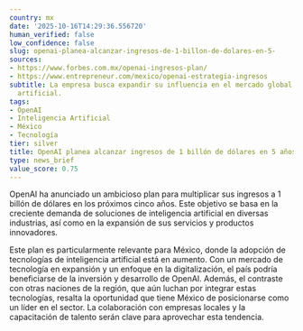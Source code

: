 ```yaml
---
country: mx
date: '2025-10-16T14:29:36.556720'
human_verified: false
low_confidence: false
slug: openai-planea-alcanzar-ingresos-de-1-billon-de-dolares-en-5-
sources:
- https://www.forbes.com.mx/openai-ingresos-plan/
- https://www.entrepreneur.com/mexico/openai-estrategia-ingresos
subtitle: La empresa busca expandir su influencia en el mercado global de inteligencia
  artificial.
tags:
- OpenAI
- Inteligencia Artificial
- México
- Tecnología
tier: silver
title: OpenAI planea alcanzar ingresos de 1 billón de dólares en 5 años
type: news_brief
value_score: 0.75
---
```


<p>OpenAI ha anunciado un ambicioso plan para multiplicar sus ingresos a 1 billón de dólares en los próximos cinco años. Este objetivo se basa en la creciente demanda de soluciones de inteligencia artificial en diversas industrias, así como en la expansión de sus servicios y productos innovadores.</p><p>Este plan es particularmente relevante para México, donde la adopción de tecnologías de inteligencia artificial está en aumento. Con un mercado de tecnología en expansión y un enfoque en la digitalización, el país podría beneficiarse de la inversión y desarrollo de OpenAI. Además, el contraste con otras naciones de la región, que aún luchan por integrar estas tecnologías, resalta la oportunidad que tiene México de posicionarse como un líder en el sector. La colaboración con empresas locales y la capacitación de talento serán clave para aprovechar esta tendencia.</p>